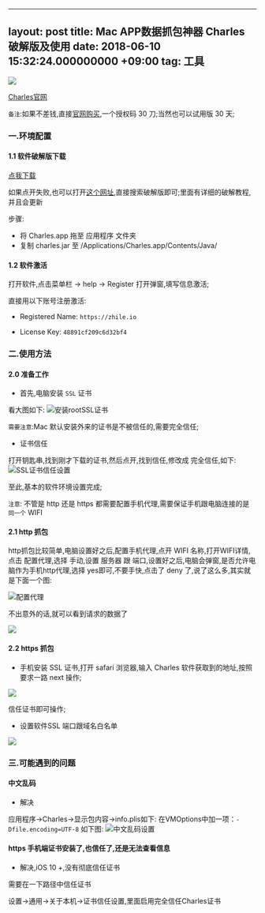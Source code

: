 
---
layout: post
title: Mac APP数据抓包神器 Charles 破解版及使用
date: 2018-06-10 15:32:24.000000000 +09:00
tag: 工具
---


![](http://o9zpq25pv.bkt.clouddn.com/lucyBlog/charlesicon@2x.png)

[Charles官网](https://www.charlesproxy.com/)

`备注`:如果不差钱,直接[官网购买](https://www.charlesproxy.com/buy/),一个授权码 30 刀;当然也可以试用版 30 天;

### 一.环境配置

#### 1.1 软件破解版下载

[点我下载](http://xclient.info/s/charles.html?t=a5394ba268ffbedd3c9bb0d9446eb6226ee067a6)

如果点开失败,也可以打开[这个网址](http://xclient.info/),直接搜索破解版即可;里面有详细的破解教程,并且会更新

步骤:
* 将 Charles.app 拖至 应用程序 文件夹
* 复制 charles.jar 至 /Applications/Charles.app/Contents/Java/

#### 1.2 软件激活

打开软件,点击菜单栏 -> help -> Register 打开弹窗,填写信息激活;

直接用以下账号注册激活:

* Registered Name: `https://zhile.io`

* License Key: `48891cf209c6d32bf4`


### 二.使用方法

#### 2.0 准备工作

* 首先,电脑安装 `SSL` 证书

看大图如下:
![安装rootSSL证书](http://o9zpq25pv.bkt.clouddn.com/lucyBlog/charlesSSLRoot.png)

`需要注意`:Mac 默认安装外来的证书是不被信任的,需要完全信任;
* 证书信任

打开钥匙串,找到刚才下载的证书,然后点开,找到信任,修改成 完全信任,如下:
![SSL证书信任设置](http://o9zpq25pv.bkt.clouddn.com/lucyBlog/charlesSSKxinren@2x.png)

至此,基本的软件环境设置完成;

`注意`: 不管是 http 还是 https 都需要配置手机代理,需要保证手机跟电脑连接的是 `同一个` WIFI

#### 2.1 http 抓包

http抓包比较简单,电脑设置好之后,配置手机代理,点开 WIFI 名称,打开WIFI详情,点击 配置代理,选择 手动,设置 服务器 跟 端口,设置好之后,电脑会弹窗,是否允许电脑作为手机http代理,选择 yes即可,不要手快,点击了 deny 了,说了这么多,其实就是下面一个图:

![配置代理](http://o9zpq25pv.bkt.clouddn.com/lucyBlog/charlesdelegateSeting.PNG)

不出意外的话,就可以看到请求的数据了

![](http://o9zpq25pv.bkt.clouddn.com/lucyBlog/charlesResult.png)


#### 2.2 https 抓包

* 手机安装 SSL 证书,打开 safari 浏览器,输入 Charles 软件获取到的地址,按照要求一路 next 操作;

![](http://o9zpq25pv.bkt.clouddn.com/lucyBlog/charleshttpsIphoneSSL.png)

信任证书即可操作;

* 设置软件SSL 端口跟域名白名单

![](http://o9zpq25pv.bkt.clouddn.com/lucyBlog/charlesSetingSSL.png)

### 三.可能遇到的问题

#### 中文乱码

* 解决

应用程序->Charles->显示包内容->info.plis如下:
在VMOptions中加一项：`-Dfile.encoding=UTF-8`
如下图:
![中文乱码设置](http://o9zpq25pv.bkt.clouddn.com/lucyBlog/charleszhongwenluanma.png)


#### https 手机端证书安装了,也信任了,还是无法查看信息

* 解决,iOS 10 +,没有彻底信任证书

需要在一下路径中信任证书

设置→通用→关于本机→证书信任设置,里面启用完全信任Charles证书
